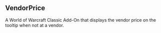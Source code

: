 ## VendorPrice
 A World of Warcraft Classic Add-On that displays the vendor price on the tooltip when not at a vendor. 
